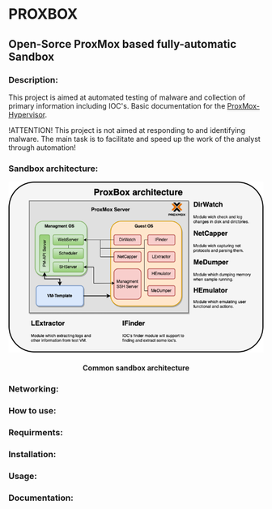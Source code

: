 # PROXBOX
## Open-Sorce ProxMox based fully-automatic Sandbox

### Description:
This project is aimed at automated testing of malware and collection of primary information including IOC's. Basic documentation for the  [ProxMox-Hypervisor](https://pve.proxmox.com/pve-docs/).

!ATTENTION! This project is not aimed at responding to and identifying malware. The main task is to facilitate and speed up the work of the analyst through automation!

### Sandbox architecture:
<img src="docs/Architecture.png">
<h4 align=center>Common sandbox architecture</h4>

### Networking:

### How to use:

### Requirments:

### Installation:

### Usage:

### Documentation: